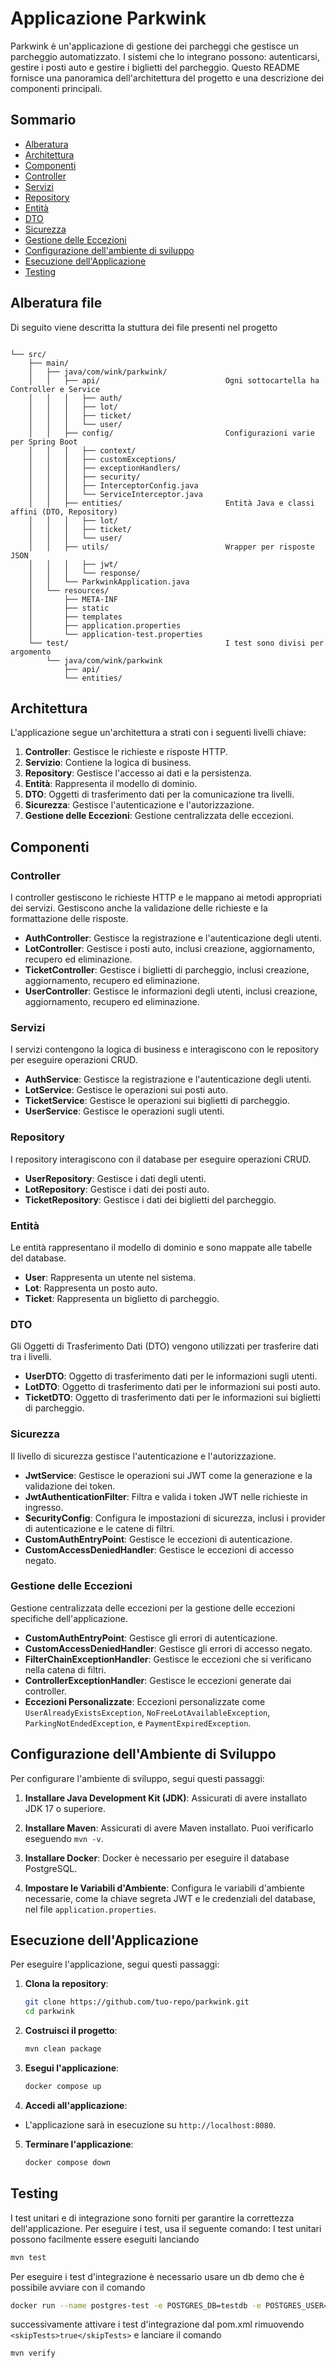 # Applicazione Parkwink

Parkwink è un'applicazione di gestione dei parcheggi che gestisce un parcheggio automatizzato. I sistemi che lo
integrano possono: autenticarsi, gestire i posti auto e gestire i biglietti del parcheggio.
Questo README fornisce una panoramica dell'architettura del progetto e una descrizione dei componenti principali.

## Sommario

- [Alberatura](#alberatura-file)
- [Architettura](#architettura)
- [Componenti](#componenti)
- [Controller](#controller)
- [Servizi](#servizi)
- [Repository](#repository)
- [Entità](#entità)
- [DTO](#dto)
- [Sicurezza](#sicurezza)
- [Gestione delle Eccezioni](#gestione-delle-eccezioni)
- [Configurazione dell'ambiente di sviluppo](#configurazione-dellambiente-di-sviluppo)
- [Esecuzione dell'Applicazione](#esecuzione-dellapplicazione)
- [Testing](#testing)

## Alberatura file

Di seguito viene descritta la stuttura dei file presenti nel progetto

```

└── src/
    ├── main/
    │   ├── java/com/wink/parkwink/
    │   │   ├── api/                            Ogni sottocartella ha Controller e Service
    │   │   │   ├── auth/
    │   │   │   ├── lot/
    │   │   │   ├── ticket/
    │   │   │   └── user/
    │   │   ├── config/                         Configurazioni varie per Spring Boot
    │   │   │   ├── context/
    │   │   │   ├── customExceptions/
    │   │   │   ├── exceptionHandlers/
    │   │   │   ├── security/
    │   │   │   ├── InterceptorConfig.java
    │   │   │   └── ServiceInterceptor.java
    │   │   ├── entities/                       Entità Java e classi affini (DTO, Repository)
    │   │   │   ├── lot/
    │   │   │   ├── ticket/
    │   │   │   └── user/
    │   │   ├── utils/                          Wrapper per risposte JSON
    │   │   │   ├── jwt/
    │   │   │   └── response/
    │   │   └── ParkwinkApplication.java
    │   └── resources/
    │       ├── META-INF
    │       ├── static
    │       ├── templates
    │       ├── application.properties
    │       └── application-test.properties
    └── test/                                   I test sono divisi per argomento
        └── java/com/wink/parkwink
            ├── api/
            └── entities/

```

## Architettura

L'applicazione segue un'architettura a strati con i seguenti livelli chiave:

1. **Controller**: Gestisce le richieste e risposte HTTP.
2. **Servizio**: Contiene la logica di business.
3. **Repository**: Gestisce l'accesso ai dati e la persistenza.
4. **Entità**: Rappresenta il modello di dominio.
5. **DTO**: Oggetti di trasferimento dati per la comunicazione tra livelli.
6. **Sicurezza**: Gestisce l'autenticazione e l'autorizzazione.
7. **Gestione delle Eccezioni**: Gestione centralizzata delle eccezioni.

## Componenti

### Controller

I controller gestiscono le richieste HTTP e le mappano ai metodi appropriati dei servizi. Gestiscono anche la
validazione delle richieste e la formattazione delle risposte.

- **AuthController**: Gestisce la registrazione e l'autenticazione degli utenti.
- **LotController**: Gestisce i posti auto, inclusi creazione, aggiornamento, recupero ed eliminazione.
- **TicketController**: Gestisce i biglietti di parcheggio, inclusi creazione, aggiornamento, recupero ed eliminazione.
- **UserController**: Gestisce le informazioni degli utenti, inclusi creazione, aggiornamento, recupero ed eliminazione.

### Servizi

I servizi contengono la logica di business e interagiscono con le repository per eseguire operazioni CRUD.

- **AuthService**: Gestisce la registrazione e l'autenticazione degli utenti.
- **LotService**: Gestisce le operazioni sui posti auto.
- **TicketService**: Gestisce le operazioni sui biglietti di parcheggio.
- **UserService**: Gestisce le operazioni sugli utenti.

### Repository

I repository interagiscono con il database per eseguire operazioni CRUD.

- **UserRepository**: Gestisce i dati degli utenti.
- **LotRepository**: Gestisce i dati dei posti auto.
- **TicketRepository**: Gestisce i dati dei biglietti del parcheggio.

### Entità

Le entità rappresentano il modello di dominio e sono mappate alle tabelle del database.

- **User**: Rappresenta un utente nel sistema.
- **Lot**: Rappresenta un posto auto.
- **Ticket**: Rappresenta un biglietto di parcheggio.

### DTO

Gli Oggetti di Trasferimento Dati (DTO) vengono utilizzati per trasferire dati tra i livelli.

- **UserDTO**: Oggetto di trasferimento dati per le informazioni sugli utenti.
- **LotDTO**: Oggetto di trasferimento dati per le informazioni sui posti auto.
- **TicketDTO**: Oggetto di trasferimento dati per le informazioni sui biglietti di parcheggio.

### Sicurezza

Il livello di sicurezza gestisce l'autenticazione e l'autorizzazione.

- **JwtService**: Gestisce le operazioni sui JWT come la generazione e la validazione dei token.
- **JwtAuthenticationFilter**: Filtra e valida i token JWT nelle richieste in ingresso.
- **SecurityConfig**: Configura le impostazioni di sicurezza, inclusi i provider di autenticazione e le catene di
  filtri.
- **CustomAuthEntryPoint**: Gestisce le eccezioni di autenticazione.
- **CustomAccessDeniedHandler**: Gestisce le eccezioni di accesso negato.

### Gestione delle Eccezioni

Gestione centralizzata delle eccezioni per la gestione delle eccezioni specifiche dell'applicazione.

- **CustomAuthEntryPoint**: Gestisce gli errori di autenticazione.
- **CustomAccessDeniedHandler**: Gestisce gli errori di accesso negato.
- **FilterChainExceptionHandler**: Gestisce le eccezioni che si verificano nella catena di filtri.
- **ControllerExceptionHandler**: Gestisce le eccezioni generate dai controller.
- **Eccezioni Personalizzate**: Eccezioni personalizzate
  come `UserAlreadyExistsException`, `NoFreeLotAvailableException`, `ParkingNotEndedException`,
  e `PaymentExpiredException`.

## Configurazione dell'Ambiente di Sviluppo

Per configurare l'ambiente di sviluppo, segui questi passaggi:

1. **Installare Java Development Kit (JDK)**:
   Assicurati di avere installato JDK 17 o superiore.

2. **Installare Maven**:
   Assicurati di avere Maven installato. Puoi verificarlo eseguendo `mvn -v`.

3. **Installare Docker**:
   Docker è necessario per eseguire il database PostgreSQL.

4. **Impostare le Variabili d'Ambiente**:
   Configura le variabili d'ambiente necessarie, come la chiave segreta JWT e le credenziali del database, nel
   file `application.properties`.

## Esecuzione dell'Applicazione

Per eseguire l'applicazione, segui questi passaggi:

1. **Clona la repository**:
    ```sh
    git clone https://github.com/tuo-repo/parkwink.git
    cd parkwink
    ```

2. **Costruisci il progetto**:
    ```sh
    mvn clean package
    ```

3. **Esegui l'applicazione**:
    ```sh
    docker compose up
    ```

4. **Accedi all'applicazione**:

- L'applicazione sarà in esecuzione su `http://localhost:8080`.


5. **Terminare l'applicazione**:
   ```sh
   docker compose down 
   ```

## Testing

I test unitari e di integrazione sono forniti per garantire la correttezza dell'applicazione. Per eseguire i test, usa
il seguente comando:
I test unitari possono facilmente essere eseguiti lanciando

   ```sh
   mvn test
   ```

Per eseguire i test d'integrazione è necessario usare un db demo che è possibile avviare con il comando

```sh
docker run --name postgres-test -e POSTGRES_DB=testdb -e POSTGRES_USER=testuser -e POSTGRES_PASSWORD=testpassword -p 5432:5432 -d postgres
```

successivamente attivare i test d'integrazione dal pom.xml rimuovendo `<skipTests>true</skipTests>` e lanciare il
comando

```sh
mvn verify
```


